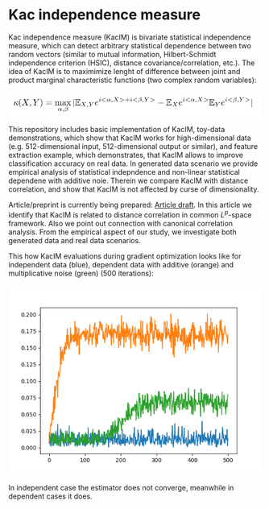 # Kac independence measure 
Kac independence measure (KacIM) is bivariate statistical independence measure, 
which can detect arbitrary statistical dependence between two random vectors (similar to mutual information, Hilbert-Schmidt independence criterion (HSIC), distance covariance/correlation, etc.). The idea of KacIM is to maximimize lenght of difference 
between joint and product marginal characteristic functions (two complex random variables):

![Alt text](./kac_im.png?raw=true "KacIM")


This repository includes basic implementation of KacIM, toy-data demonstrations, which show that KacIM works for high-dimensional data (e.g. 512-dimensional input, 512-dimensional output or similar), and feature extraction example, which demonstrates, that KacIM allows to improve classification accuracy on real data. In generated data scenario we provide empirical analysis of statistical indepndence and non-linear statistical dependene with additive noie. Therein we compare KacIM with distance correlation, and show that KacIM is not affected by curse of dimensionality.



Article/preprint is currently being prepared: [Article draft](https://github.com/povidanius/kac_independence_measure/tree/main/art/main.pdf?raw=false "Article draft").
In this article we identify that KacIM is related to distance correlation in common $L^{p}$-space framework. Also we point out connection with canonical correlation analysis.
From the empirical aspect of our study, we investigate both generated data and real data scenarios. 

This how KacIM evaluations during gradient optimization looks like for independent data (blue), dependent data with additive (orange) and multiplicative noise (green) (500 iterations):

![Alt text](./independent_dependent.png?raw=true "Title")

In independent case the estimator does not converge, meanwhile in dependent cases it does.




